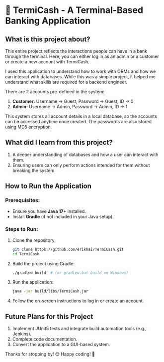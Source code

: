 # 🏦 TermiCash - A Terminal-Based Banking Application

## What is this project about?
This entire project reflects the interactions people can have in a bank through the terminal. Here, you can either log in as an admin or a customer or create a new account with TermiCash.

I used this application to understand how to work with ORMs and how we can interact with databases. While this was a simple project, it helped me understand what skills are required for a backend engineer.

There are 2 accounts pre-defined in the system:
1. **Customer:** Username -> Guest, Password -> Guest, ID -> 0
2. **Admin:** Username -> Admin, Password -> Admin, ID -> 1

This system stores all account details in a local database, so the accounts can be accessed anytime once created. The passwords are also stored using MD5 encryption.

## What did I learn from this project?
1. A deeper understanding of databases and how a user can interact with them.
2. Ensuring users can only perform actions intended for them without breaking the system.

## How to Run the Application
### Prerequisites:
- Ensure you have **Java 17+** installed.
- Install **Gradle** (if not included in your Java setup).

### Steps to Run:
1. Clone the repository:
   ```sh
   git clone https://github.com/erikhai/TermiCash.git
   cd TermiCash
   ```
2. Build the project using Gradle:
   ```sh
   ./gradlew build  # (or gradlew.bat build on Windows)
   ```
3. Run the application:
   ```sh
   java -jar build/libs/TermiCash.jar
   ```
4. Follow the on-screen instructions to log in or create an account.

## Future Plans for this Project
1. Implement JUnit5 tests and integrate build automation tools (e.g., Jenkins).
2. Complete code documentation.
3. Convert the application to a GUI-based system.

Thanks for stopping by! 😊 Happy coding! 🚀

